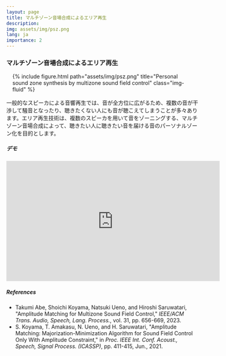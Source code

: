 ```yaml
---
layout: page
title: マルチゾーン音場合成によるエリア再生
description: 
img: assets/img/psz.png
lang: ja
importance: 2
---
```


### マルチゾーン音場合成によるエリア再生

<div style="margin: 1rem;">
<div class="row">
    <div class="col-sm mt-3 mt-md-0">
    {% include figure.html path="assets/img/psz.png" title="Personal sound zone synthesis by multizone sound field control" class="img-fluid" %}
    </div>
</div>
</div>

一般的なスピーカによる音響再生では、音が全方位に広がるため、複数の音が干渉して騒音となったり、聴きたくない人にも音が聴こえてしまうことが多々あります。エリア再生技術は、複数のスピーカを用いて音をゾーニングする、マルチゾーン音場合成によって、聴きたい人に聴きたい音を届ける音のパーソナルゾーン化を目的とします。

##### デモ

<div class="ifrm_wrap">
<iframe width="560" height="315" src="https://www.youtube.com/embed/oYw7kmpZcY4" title="YouTube video player" frameborder="0" allow="accelerometer; autoplay; clipboard-write; encrypted-media; gyroscope; picture-in-picture; web-share" allowfullscreen></iframe>
</div>

##### References
- Takumi Abe, Shoichi Koyama, Natsuki Ueno, and Hiroshi Saruwatari, "Amplitude Matching for Multizone Sound Field Control," *IEEE/ACM Trans. Audio, Speech, Lang. Process.*, vol. 31, pp. 656-669, 2023. <a href="https://doi.org/10.1109/TASLP.2022.3231715" target="_blank"><i class="fas fa-external-link-alt"></i></a>
- S. Koyama, T. Amakasu, N. Ueno, and H. Saruwatari, "Amplitude Matching: Majorization-Minimization Algorithm for Sound Field Control Only With Amplitude Constraint," in *Proc. IEEE Int. Conf. Acoust., Speech, Signal Process. (ICASSP)*, pp. 411-415, Jun., 2021. <a href="https://doi.org/10.1109/ICASSP39728.2021.9414855" target="_blank"><i class="fas fa-external-link-alt"></i></a>


